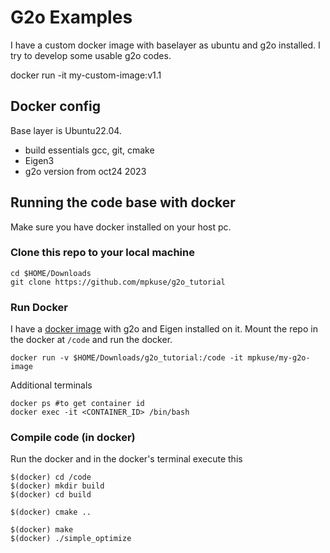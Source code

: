 # G2o Examples 

I have a custom docker image with baselayer as ubuntu and g2o installed.
I try to develop some usable g2o codes. 

docker run -it my-custom-image:v1.1


## Docker config 
Base layer is Ubuntu22.04. 
- build essentials gcc, git, cmake 
- Eigen3
- g2o version from oct24 2023 


## Running the code base with docker
Make sure you have docker installed on your host pc. 


### Clone this repo to your local machine 
```
cd $HOME/Downloads 
git clone https://github.com/mpkuse/g2o_tutorial
```

### Run Docker 
I have a [docker image](https://hub.docker.com/r/mpkuse/my-g2o-image) with g2o and Eigen installed on it. 
Mount the repo in the docker at `/code` and run the docker. 
```
docker run -v $HOME/Downloads/g2o_tutorial:/code -it mpkuse/my-g2o-image
```

Additional terminals 
```
docker ps #to get container id
docker exec -it <CONTAINER_ID> /bin/bash
```

### Compile code (in docker)
Run the docker and in the docker's terminal execute this
```
$(docker) cd /code 
$(docker) mkdir build 
$(docker) cd build 

$(docker) cmake .. 

$(docker) make 
$(docker) ./simple_optimize 
```